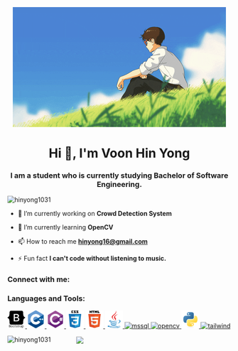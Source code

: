 <p align="center">
  <img src="https://github.com/HinYong1031/HinYong1031/blob/main/assets/header.gif" alt="MasterHead">
</p>
<h1 align="center">Hi 👋, I'm Voon Hin Yong</h1>
<h3 align="center">I am a student who is currently studying Bachelor of Software Engineering.</h3>

<p align="left"> <img src="https://komarev.com/ghpvc/?username=HinYong1031&label=Profile%20views&color=0e75b6&style=flat" alt="hinyong1031" /> </p>

- 🔭 I’m currently working on **Crowd Detection System**

- 🌱 I’m currently learning **OpenCV**

- 📫 How to reach me **hinyong16@gmail.com**

- ⚡ Fun fact **I can't code without listening to music.**

<h3 align="left">Connect with me:</h3>
<p align="left">
</p>

<h3 align="left">Languages and Tools:</h3>
<p align="left"> <a href="https://getbootstrap.com" target="_blank" rel="noreferrer"> <img src="https://raw.githubusercontent.com/devicons/devicon/master/icons/bootstrap/bootstrap-plain-wordmark.svg" alt="bootstrap" width="40" height="40"/> </a> <a href="https://www.w3schools.com/cpp/" target="_blank" rel="noreferrer"> <img src="https://raw.githubusercontent.com/devicons/devicon/master/icons/cplusplus/cplusplus-original.svg" alt="cplusplus" width="40" height="40"/> </a> <a href="https://www.w3schools.com/cs/" target="_blank" rel="noreferrer"> <img src="https://raw.githubusercontent.com/devicons/devicon/master/icons/csharp/csharp-original.svg" alt="csharp" width="40" height="40"/> </a> <a href="https://www.w3schools.com/css/" target="_blank" rel="noreferrer"> <img src="https://raw.githubusercontent.com/devicons/devicon/master/icons/css3/css3-original-wordmark.svg" alt="css3" width="40" height="40"/> </a> <a href="https://www.w3.org/html/" target="_blank" rel="noreferrer"> <img src="https://raw.githubusercontent.com/devicons/devicon/master/icons/html5/html5-original-wordmark.svg" alt="html5" width="40" height="40"/> </a> <a href="https://www.java.com" target="_blank" rel="noreferrer"> <img src="https://raw.githubusercontent.com/devicons/devicon/master/icons/java/java-original.svg" alt="java" width="40" height="40"/> </a> <a href="https://www.microsoft.com/en-us/sql-server" target="_blank" rel="noreferrer"> <img src="https://www.svgrepo.com/show/303229/microsoft-sql-server-logo.svg" alt="mssql" width="40" height="40"/> </a> <a href="https://opencv.org/" target="_blank" rel="noreferrer"> <img src="https://www.vectorlogo.zone/logos/opencv/opencv-icon.svg" alt="opencv" width="40" height="40"/> </a> <a href="https://www.python.org" target="_blank" rel="noreferrer"> <img src="https://raw.githubusercontent.com/devicons/devicon/master/icons/python/python-original.svg" alt="python" width="40" height="40"/> </a> <a href="https://tailwindcss.com/" target="_blank" rel="noreferrer"> <img src="https://www.vectorlogo.zone/logos/tailwindcss/tailwindcss-icon.svg" alt="tailwind" width="40" height="40"/> </a> </p>

<div>
<p><img align="left" width="30%" src="https://github-readme-stats.vercel.app/api/top-langs/?username=hinyong&theme=default&show_icons=true&hide_border=true&layout=compact" alt="hinyong1031" /></p>

<p>&nbsp;<img align="center" width="50%" src="https://github-readme-stats.vercel.app/api?username=hinyong&theme=default&show_icons=true&hide_border=true&count_private=true" #alt="hinyong1031" /></p>

</div>
